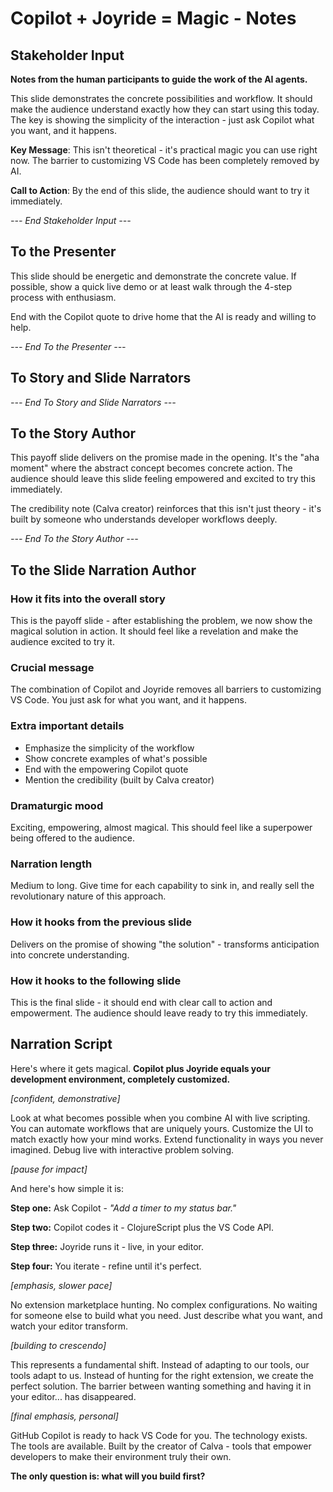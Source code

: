 # Copilot + Joyride = Magic - Notes

## Stakeholder Input

**Notes from the human participants to guide the work of the AI agents.**

This slide demonstrates the concrete possibilities and workflow. It should make the audience understand exactly how they can start using this today. The key is showing the simplicity of the interaction - just ask Copilot what you want, and it happens.

**Key Message**: This isn't theoretical - it's practical magic you can use right now. The barrier to customizing VS Code has been completely removed by AI.

**Call to Action**: By the end of this slide, the audience should want to try it immediately.

*--- End Stakeholder Input ---*

## To the Presenter

This slide should be energetic and demonstrate the concrete value. If possible, show a quick live demo or at least walk through the 4-step process with enthusiasm.

End with the Copilot quote to drive home that the AI is ready and willing to help.

*--- End To the Presenter ---*

## To Story and Slide Narrators

*--- End To Story and Slide Narrators ---*

## To the Story Author

This payoff slide delivers on the promise made in the opening. It's the "aha moment" where the abstract concept becomes concrete action. The audience should leave this slide feeling empowered and excited to try this immediately.

The credibility note (Calva creator) reinforces that this isn't just theory - it's built by someone who understands developer workflows deeply.

*--- End To the Story Author ---*

## To the Slide Narration Author

### How it fits into the overall story
This is the payoff slide - after establishing the problem, we now show the magical solution in action. It should feel like a revelation and make the audience excited to try it.

### Crucial message
The combination of Copilot and Joyride removes all barriers to customizing VS Code. You just ask for what you want, and it happens.

### Extra important details
- Emphasize the simplicity of the workflow
- Show concrete examples of what's possible
- End with the empowering Copilot quote
- Mention the credibility (built by Calva creator)

### Dramaturgic mood
Exciting, empowering, almost magical. This should feel like a superpower being offered to the audience.

### Narration length
Medium to long. Give time for each capability to sink in, and really sell the revolutionary nature of this approach.

### How it hooks from the previous slide
Delivers on the promise of showing "the solution" - transforms anticipation into concrete understanding.

### How it hooks to the following slide
This is the final slide - it should end with clear call to action and empowerment. The audience should leave ready to try this immediately.

## Narration Script

Here's where it gets magical. **Copilot plus Joyride equals your development environment, completely customized.**

*[confident, demonstrative]*

Look at what becomes possible when you combine AI with live scripting. You can automate workflows that are uniquely yours. Customize the UI to match exactly how your mind works. Extend functionality in ways you never imagined. Debug live with interactive problem solving.

*[pause for impact]*

And here's how simple it is:

**Step one:** Ask Copilot - *"Add a timer to my status bar."*

**Step two:** Copilot codes it - ClojureScript plus the VS Code API.

**Step three:** Joyride runs it - live, in your editor.

**Step four:** You iterate - refine until it's perfect.

*[emphasis, slower pace]*

No extension marketplace hunting. No complex configurations. No waiting for someone else to build what you need. Just describe what you want, and watch your editor transform.

*[building to crescendo]*

This represents a fundamental shift. Instead of adapting to our tools, our tools adapt to us. Instead of hunting for the right extension, we create the perfect solution. The barrier between wanting something and having it in your editor... has disappeared.

*[final emphasis, personal]*

GitHub Copilot is ready to hack VS Code for you. The technology exists. The tools are available. Built by the creator of Calva - tools that empower developers to make their environment truly their own.

**The only question is: what will you build first?**
